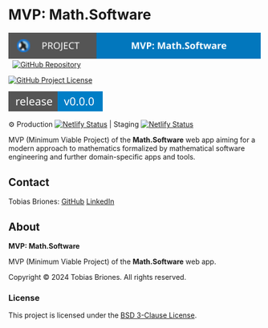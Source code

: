<!-- Copyright (c) 2024 Tobias Briones. All rights reserved. -->
<!-- SPDX-License-Identifier: CC-BY-4.0 -->
<!-- This file is part of MVP: Math Software @https://github.com/mathsoftware -->

# MVP: Math.Software

[![Project](public/msw-mvp-app-badge.svg)](https://math.software)
&nbsp;
[![GitHub Repository](https://img.shields.io/static/v1?label=GITHUB&message=REPOSITORY&labelColor=555&color=0277bd&style=for-the-badge&logo=GITHUB)](https://github.com/mathsoftware/mathsoftware---mvp/blob/main/math.software---mvp)

[![GitHub Project License](https://img.shields.io/github/license/mathsoftware/mathsoftware---mvp.svg?style=flat-square)](https://github.com/mathsoftware/mathsoftware---mvp/blob/main/LICENSE)

![GitHub Release](public/msw-mvp-app-release-badge.svg)

⚙ Production
[![Netlify Status](https://api.netlify.com/api/v1/badges/8357cab6-2ebe-4746-9a6e-bff042e6e031/deploy-status)](https://app.netlify.com/sites/mathsoftware/deploys)
| Staging
[![Netlify Status](https://api.netlify.com/api/v1/badges/06fe47db-0203-45f9-900b-d7c534f155ed/deploy-status)](https://app.netlify.com/sites/staging-mathsoftware/deploys)

MVP (Minimum Viable Project) of the **Math.Software** web app aiming for a
modern approach to mathematics formalized by mathematical software engineering
and further domain-specific apps and tools.

## Contact

Tobias Briones: [GitHub](https://github.com/tobiasbriones)
[LinkedIn](https://linkedin.com/in/tobiasbriones)

## About

**MVP: Math.Software**

MVP (Minimum Viable Project) of the **Math.Software** web app.

Copyright © 2024 Tobias Briones. All rights reserved.

### License

This project is licensed under the [BSD 3-Clause License](LICENSE).
